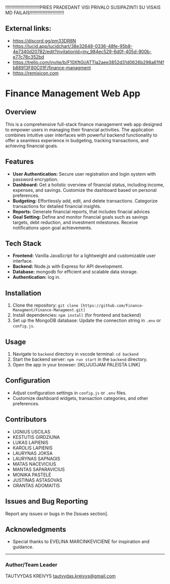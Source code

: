 <!-- @format -->
!!!!!!!!!!!!!!!!!!!!!!!!!!!PRIES PRADEDANT VISI PRIVALO SUSIPAZINTI SU VISAIS MD FAILAIS!!!!!!!!!!!!!!!!!!!!!!!!!!!
## External links:

- https://discord.gg/pm33DR8N
- https://lucid.app/lucidchart/38e32648-0336-48fe-95b8-4e7340d20782/edit?invitationId=inv_984ec529-6d0f-405d-900b-e77c78c352bd
- https://trello.com/invite/b/F10XftGi/ATTIa2aee3852d31d0626b298a61f4fb88913F80C01F/finance-managment
- https://remixicon.com

# Finance Management Web App #

## Overview

This is a comprehensive full-stack finance management web app designed to empower users in managing their financial activities. The application combines intuitive user interfaces with powerful backend functionality to offer a seamless experience in budgeting, tracking transactions, and achieving financial goals.

## Features

- **User Authentication:** Secure user registration and login system with password encryption.
- **Dashboard:** Get a holistic overview of financial status, including income, expenses, and savings. Customize the dashboard based on personal preferences.
- **Budgeting:** Effortlessly add, edit, and delete transactions. Categorize transactions for detailed financial insights.
- **Reports:** Generate financial reports, that includes finacial advices
- **Goal Setting:** Define and monitor financial goals such as savings targets, debt reduction, and investment milestones. Receive notifications upon goal achievements.

## Tech Stack

- **Frontend:** Vanilla JavaScript for a lightweight and customizable user interface.
- **Backend:** Node.js with Express for API development.
- **Database:** mongodb for efficient and scalable data storage.
- **Authentication:** log in.

## Installation

1. Clone the repository: `git clone [https://github.com/Finance-Managment/Finance-Managment.git]`
2. Install dependencies: `npm install` (for frontend and backend)
3. Set up the MongoDB database: Update the connection string in `.env` or `config.js`.

## Usage
1. Navigate to `backend` directory in vscode terminal: `cd backend`
2. Start the backend server: `npm run start` in the `backend` directory.
3. Open the app in your browser: [IKLIJUOJAM PALEISTA LINK]

## Configuration

- Adjust configuration settings in `config.js` or `.env` files.
- Customize dashboard widgets, transaction categories, and other preferences.

## Contributors

- UGNIUS USCILAS
- KESTUTIS GIRDZIUNA
- LUKAS LAPIENIS
- KAROLIS LAPIENIS
- LAURYNAS JOKSA
- LAURYNAS SAPNAGIS
- MATAS NACEVICIUS
- MANTAS SAPARAVICIUS
- MONIKA PASTELĖ
- JUSTINAS ASTASOVAS
- GRANTAS ADOMAITIS

## Issues and Bug Reporting

Report any issues or bugs in the [Issues section].

## Acknowledgments

- Special thanks to EVELINA MARCINKEVICIENE for inspiration and guidance.

---

### Author/Team Leader

TAUTVYDAS KREIVYS
tautvydas.kreivys@gmail.com
